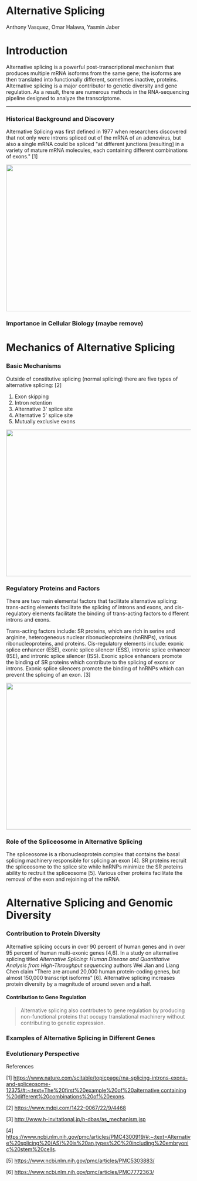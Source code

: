# Alternative Splicing

Anthony Vasquez, Omar Halawa, Yasmin Jaber

# Introduction

Alternative splicing is a powerful post-transcriptional mechanism that produces multiple mRNA isoforms from the same gene; the isoforms are then translated into functionally different, sometimes inactive, proteins. Alternative splicing is a major contributor to genetic diversity and gene regulation. As a result, there are numerous methods in the RNA-sequencing pipeline designed to analyze the transcriptome. 


---

### Historical Background and Discovery

Alternative Splicing was first defined in 1977 when researchers discovered that not only were introns spliced out of the mRNA of an adenovirus, but also a single mRNA could be spliced "at different junctions [resulting] in a variety of mature mRNA molecules, each containing different combinations of exons." [1]

<img src="https://upload.wikimedia.org/wikipedia/commons/0/0a/DNA_alternative_splicing.gif" width="600" height="400" />

### Importance in Cellular Biology (maybe remove)


# Mechanics of Alternative Splicing

### Basic Mechanisms

Outside of constitutive splicing (normal splicing) there are five types of alternative splicing: [2] 
1. Exon skipping
2. Intron retention
3. Alternative 3' splice site
4. Alternative 5' splice site
5. Mutually exclusive exons

<img src="https://www.mdpi.com/ijms/ijms-22-04468/article_deploy/html/images/ijms-22-04468-g001.png" width="600" height="400" />

### Regulatory Proteins and Factors

There are two main elemental factors that facilitate alternative splicing: trans-acting elements facilitate the splicing of introns and exons, and cis-regulatory elements facilitate the binding of trans-acting factors to different introns and exons. 

Trans-acting factors include: SR proteins, which are rich in serine and arginine, heterogeneous nuclear ribonucleoproteins (hnRNPs), various ribonucleoproteins, and proteins. Cis-regulatory elements include: exonic splice enhancer (ESE), exonic splice silencer (ESS), intronic splice enhancer (ISE), and intronic splice silencer (ISS). Exonic splice enhancers promote the binding of SR proteins which contribute to the splicing of exons or introns. Exonic splice silencers promote the binding of hnRNPs which can prevent the splicing of an exon. [3]

<img src="https://github.com/pavasquez1/BENG183_2023Fall_Applied-Genomic-Technologies/blob/main/Final_Paper/Group_19_Alternative_Splicing/Altsplicingelements.png" width="600" height="400" />

### Role of the Spliceosome in Alternative Splicing

The spliceosome is a ribonucleoprotein complex that contains the basal splicing machinery responsible for splicing an exon [4]. SR proteins recruit the spliceosome to the splice site while hnRNPs minimize the SR proteins ability to rectruit the spliceosome [5]. Various other proteins facilitate the removal of the exon and rejoining of the mRNA. 

# Alternative Splicing and Genomic Diversity

### Contribution to Protein Diversity

Alternative splicing occurs in over 90 percent of human genes and in over 95 percent of human multi-exonic genes [4,6]. In a study on alternative splicing titled _Alternative Splicing: Human Disease and Quantitative Analysis from High-Throughput sequencing_ authors Wei Jian and Liang Chen claim "There are around 20,000 human protein-coding genes, but almost 150,000 transcript isoforms" [6]. Alternative splicing increases protein diversity by a magnitude of around seven and a half. 

#### Contribution to Gene Regulation

> Alternative splicing also contrbutes to gene regulation by producing non-functional proteins that occupy translational machinery without contributing to genetic expression. 

### Examples of Alternative Splicing in Different Genes

### Evolutionary Perspective







References


[1] https://www.nature.com/scitable/topicpage/rna-splicing-introns-exons-and-spliceosome-12375/#:~:text=The%20first%20example%20of%20alternative,containing%20different%20combinations%20of%20exons.

[2] https://www.mdpi.com/1422-0067/22/9/4468

[3] http://www.h-invitational.jp/h-dbas/as_mechanism.jsp

[4] https://www.ncbi.nlm.nih.gov/pmc/articles/PMC4300919/#:~:text=Alternative%20splicing%20(AS)%20is%20an,types%2C%20including%20embryonic%20stem%20cells.

[5] https://www.ncbi.nlm.nih.gov/pmc/articles/PMC5303883/

[6] https://www.ncbi.nlm.nih.gov/pmc/articles/PMC7772363/
